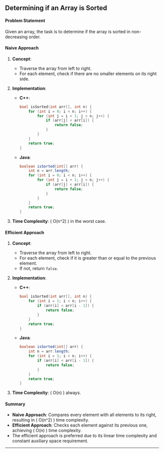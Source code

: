## Determining if an Array is Sorted

#### Problem Statement
Given an array, the task is to determine if the array is sorted in non-decreasing order.

#### Naive Approach
1. **Concept**:
   - Traverse the array from left to right.
   - For each element, check if there are no smaller elements on its right side.

2. **Implementation**:
   - **C++**:
     ```cpp
     bool isSorted(int arr[], int n) {
         for (int i = 0; i < n; i++) {
             for (int j = i + 1; j < n; j++) {
                 if (arr[j] < arr[i]) {
                     return false;
                 }
             }
         }
         return true;
     }
     ```
   - **Java**:
     ```java
     boolean isSorted(int[] arr) {
         int n = arr.length;
         for (int i = 0; i < n; i++) {
             for (int j = i + 1; j < n; j++) {
                 if (arr[j] < arr[i]) {
                     return false;
                 }
             }
         }
         return true;
     }
     ```

3. **Time Complexity**: \( O(n^2) \) in the worst case.

#### Efficient Approach
1. **Concept**:
   - Traverse the array from left to right.
   - For each element, check if it is greater than or equal to the previous element.
   - If not, return `false`.

2. **Implementation**:
   - **C++**:
     ```cpp
     bool isSorted(int arr[], int n) {
         for (int i = 1; i < n; i++) {
             if (arr[i] < arr[i - 1]) {
                 return false;
             }
         }
         return true;
     }
     ```
   - **Java**:
     ```java
     boolean isSorted(int[] arr) {
         int n = arr.length;
         for (int i = 1; i < n; i++) {
             if (arr[i] < arr[i - 1]) {
                 return false;
             }
         }
         return true;
     }
     ```

3. **Time Complexity**: \( O(n) \) always.

#### Summary
- **Naive Approach**: Compares every element with all elements to its right, resulting in \( O(n^2) \) time complexity.
- **Efficient Approach**: Checks each element against its previous one, achieving \( O(n) \) time complexity.
- The efficient approach is preferred due to its linear time complexity and constant auxiliary space requirement.

---